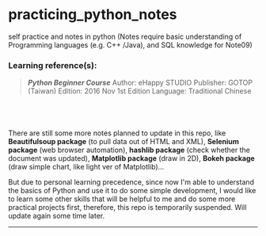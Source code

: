 # practicing_python_notes
self practice and notes in python
(Notes require basic understanding of Programming languages (e.g. C++ /Java), and SQL knowledge for Note09)


### Learning reference(s):
> __*Python Beginner Course*__ Author: eHappy STUDIO Publisher: GOTOP (Taiwan) Edition: 2016 Nov 1st Edition Language: Traditional Chinese

`
`
---

There are still some more notes planned to update in this repo,
like **Beautifulsoup package** (to pull data out of HTML and XML), **Selenium package** (web browser automation), **hashlib package** (check whether the document was updated), **Matplotlib package** (draw in 2D), **Bokeh package** (draw simple chart, like light ver of Matplotlib)...

But due to personal learning precedence, since now I'm able to understand the basics of Python and use it to do some simple development, I would like to learn some other skills that will be helpful to me and do some more practical projects first, therefore, this repo is temporarily suspended. Will update again some time later.

---

`
`
